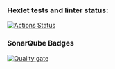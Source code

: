 ### Hexlet tests and linter status:

[![Actions Status](https://github.com/subbotaMan/frontend-project-44/actions/workflows/hexlet-check.yml/badge.svg)](https://github.com/subbotaMan/frontend-project-44/actions)

### SonarQube Badges

[![Quality gate](https://sonarcloud.io/api/project_badges/quality_gate?project=subbotaMan_frontend-project-44)](https://sonarcloud.io/summary/new_code?id=subbotaMan_frontend-project-44)
